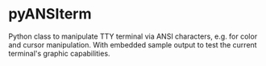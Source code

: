 # pyANSIterm
Python class to manipulate TTY terminal via ANSI characters, e.g. for color and cursor manipulation. With embedded sample output to test the current terminal's graphic capabilities.
